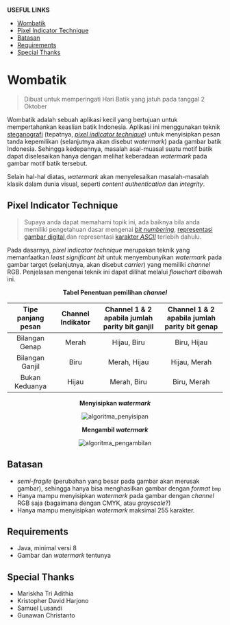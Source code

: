 **USEFUL LINKS**
- [Wombatik](#wombatik)
- [Pixel Indicator Technique](#pixel-indicator-technique)
- [Batasan](#batasan)
- [Requirements](#requirements)
- [Special Thanks](#special-thanks)


# Wombatik

> Dibuat untuk memperingati Hari Batik yang jatuh pada tanggal 2 Oktober

Wombatik adalah sebuah aplikasi kecil yang bertujuan untuk mempertahankan keaslian batik Indonesia. Aplikasi ini menggunakan teknik [steganografi](https://en.wikipedia.org/wiki/Steganography) (tepatnya, [_pixel indicator technique_](#pixel-indicator-technique)) untuk menyisipkan pesan tanda kepemilikan (selanjutnya akan disebut *watermark*) pada gambar batik Indonesia. Sehingga kedepannya, masalah asal-muasal suatu motif batik dapat diselesaikan hanya dengan melihat keberadaan *watermark* pada gambar motif batik tersebut.

Selain hal-hal diatas, _watermark_ akan menyelesaikan masalah-masalah klasik dalam dunia visual, seperti _content authentication_ dan _integrity_.

## Pixel Indicator Technique

> Supaya anda dapat memahami topik ini, ada baiknya bila anda memiliki pengetahuan dasar mengenai [_bit numbering_](https://en.wikipedia.org/wiki/Bit_numbering), [representasi gambar digital](<https://en.wikipedia.org/wiki/Channel_(digital_image)>),dan representasi [karakter _ASCII_](https://en.wikipedia.org/wiki/ASCII) terlebih dahulu.

Pada dasarnya, _pixel indicator technique_ merupakan teknik yang memanfaatkan _least significant bit_ untuk menyembunyikan _watermark_ pada gambar target (selanjutnya, akan disebut _carrier_) yang memiliki _channel_ RGB. Penjelasan mengenai teknik ini dapat dilihat melalui _flowchart_ dibawah ini.

<b><p align="center">Tabel Penentuan pemilihan <i>channel</i></p></b>

| Tipe panjang pesan | Channel Indikator | Channel 1 & 2 apabila jumlah parity bit ganjil | Channel 1 & 2 apabila jumlah parity bit genap |
|:------------------:|:-----------------:|:----------------------------------------------:|:---------------------------------------------:|
|   Bilangan Genap   |       Merah       |                   Hijau, Biru                  |                  Biru, Hijau                  |
|   Bilangan Ganjil  |        Biru       |                  Merah, Hijau                  |                  Hijau, Merah                 |
|   Bukan Keduanya   |       Hijau       |                   Merah, Biru                  |                  Biru, Merah                  |

<b><p align="center">Menyisipkan <i>watermark</i></p></b>

<p align="center"><img src="https://i.imgur.com/LQYUyox.png" title="Algoritma penyisipan watermark" alt="algoritma_penyisipan" /></p>

<b><p align="center">Mengambil <i>watermark</i></p></b>

<p align="center"><img src="https://pictr.com/images/2018/10/20/01Fz6B.png" title="Algoritma pengambilan watermark" alt="algoritma_pengambilan" /></p>

## Batasan

- _semi-fragile_ (perubahan yang besar pada gambar akan merusak gambar), sehingga hanya bisa menghasilkan gambar dengan _format_ `bmp`
- Hanya mampu menyisipkan _watermark_ pada gambar dengan _channel_ RGB saja (bagaimana dengan CMYK, atau _grayscale_?)
- Hanya mampu menyisipkan _watermark_ maksimal 255 karakter.

## Requirements

- Java, minimal versi 8
- Gambar dan _watermark_ tentunya

## Special Thanks

- Mariskha Tri Adithia
- Kristopher David Harjono
- Samuel Lusandi
- Gunawan Christanto
